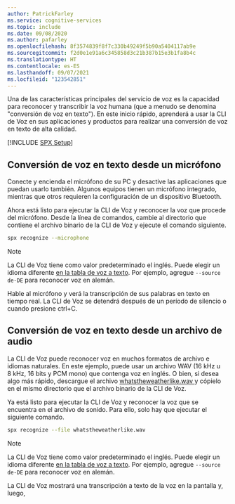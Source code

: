 ```yaml
---
author: PatrickFarley
ms.service: cognitive-services
ms.topic: include
ms.date: 09/08/2020
ms.author: pafarley
ms.openlocfilehash: 8f3574839f8f7c330b49249f5b90a5404117ab9e
ms.sourcegitcommit: f2d0e1e91a6c345858d3c21b387b15e3b1fa8b4c
ms.translationtype: HT
ms.contentlocale: es-ES
ms.lasthandoff: 09/07/2021
ms.locfileid: "123542851"
---
```

Una de las características principales del servicio de voz es la capacidad para reconocer y transcribir la voz humana (que a menudo se denomina "conversión de voz en texto"). En este inicio rápido, aprenderá a usar la CLI de Voz en sus aplicaciones y productos para realizar una conversión de voz en texto de alta calidad.

[!INCLUDE [SPX Setup](../../spx-setup.md)]

## <a name="speech-to-text-from-microphone"></a>Conversión de voz en texto desde un micrófono

Conecte y encienda el micrófono de su PC y desactive las aplicaciones que puedan usarlo también. Algunos equipos tienen un micrófono integrado, mientras que otros requieren la configuración de un dispositivo Bluetooth.

Ahora está listo para ejecutar la CLI de Voz y reconocer la voz que procede del micrófono. Desde la línea de comandos, cambie al directorio que contiene el archivo binario de la CLI de Voz y ejecute el comando siguiente.

```bash
spx recognize --microphone
```

> [!NOTE]
> La CLI de Voz tiene como valor predeterminado el inglés. Puede elegir un idioma diferente [en la tabla de voz a texto](../../../../language-support.md).
> Por ejemplo, agregue `--source de-DE` para reconocer voz en alemán.

Hable al micrófono y verá la transcripción de sus palabras en texto en tiempo real. La CLI de Voz se detendrá después de un período de silencio o cuando presione ctrl+C.

## <a name="speech-to-text-from-audio-file"></a>Conversión de voz en texto desde un archivo de audio

La CLI de Voz puede reconocer voz en muchos formatos de archivo e idiomas naturales. En este ejemplo, puede usar un archivo WAV (16 kHz u 8 kHz, 16 bits y PCM mono) que contenga voz en inglés. O bien, si desea algo más rápido, descargue el archivo <a href="https://github.com/Azure-Samples/cognitive-services-speech-sdk/blob/master/samples/csharp/sharedcontent/console/whatstheweatherlike.wav" download="whatstheweatherlike" target="_blank">whatstheweatherlike.wav <span class="docon docon-download x-hidden-focus"></span></a> y cópielo en el mismo directorio que el archivo binario de la CLI de Voz.

Ya está listo para ejecutar la CLI de Voz y reconocer la voz que se encuentra en el archivo de sonido. Para ello, solo hay que ejecutar el siguiente comando.

```bash
spx recognize --file whatstheweatherlike.wav
```

> [!NOTE]
> La CLI de Voz tiene como valor predeterminado el inglés. Puede elegir un idioma diferente [en la tabla de voz a texto](../../../../language-support.md).
> Por ejemplo, agregue `--source de-DE` para reconocer voz en alemán.

La CLI de Voz mostrará una transcripción a texto de la voz en la pantalla y, luego,